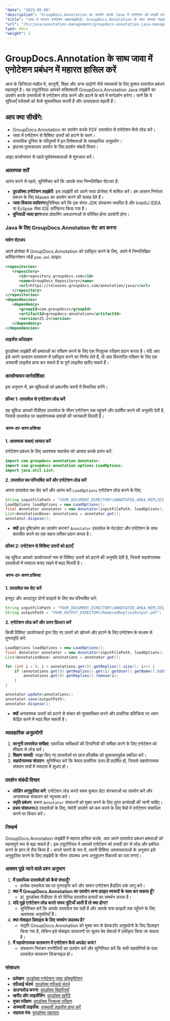 ```yaml
---
"date": "2025-05-06"
"description": "GroupDocs.Annotation का उपयोग करके Java में एनोटेशन को प्रभावी ढंग से प्रबंधित करने का तरीका जानें। यह मार्गदर्शिका दस्तावेज़ वर्कफ़्लो को लोड करने, हटाने और अनुकूलित करने को कवर करती है।"
"title": "जावा में मास्टर एनोटेशन प्रबंधन&#58; GroupDocs.Annotation के साथ व्यापक गाइड"
"url": "/hi/java/annotation-management/groupdocs-annotation-java-manage-documents/"
type: docs
"weight": 1
---
```


# GroupDocs.Annotation के साथ जावा में एनोटेशन प्रबंधन में महारत हासिल करें

आज के डिजिटल माहौल में, कानूनी, शिक्षा और अन्य उद्योगों जैसे व्यवसायों के लिए कुशल दस्तावेज़ प्रबंधन महत्वपूर्ण है। यह ट्यूटोरियल आपको शक्तिशाली GroupDocs.Annotation Java लाइब्रेरी का उपयोग करके दस्तावेज़ों से एनोटेशन लोड करने और हटाने के बारे में मार्गदर्शन करेगा। जानें कि ये सुविधाएँ वर्कफ़्लो को कैसे सुव्यवस्थित करती हैं और उत्पादकता बढ़ाती हैं।

## आप क्या सीखेंगे:
- GroupDocs.Annotation का उपयोग करके PDF दस्तावेज़ से एनोटेशन कैसे लोड करें।
- जावा में एनोटेशन से विशिष्ट उत्तरों को हटाने के चरण।
- वास्तविक दुनिया के परिदृश्यों में इन विशेषताओं के व्यावहारिक अनुप्रयोग।
- इष्टतम पुस्तकालय उपयोग के लिए प्रदर्शन संबंधी विचार।

आइए कार्यान्वयन से पहले पूर्वावश्यकताओं से शुरुआत करें।

### आवश्यक शर्तें

आरंभ करने से पहले, सुनिश्चित करें कि आपके पास निम्नलिखित सेटअप है:

- **ग्रुपडॉक्स.एनोटेशन लाइब्रेरी**: इस लाइब्रेरी को अपने जावा प्रोजेक्ट में शामिल करें। हम आसान निर्भरता प्रबंधन के लिए Maven का उपयोग करने की सलाह देते हैं।
- **जावा विकास पर्यावरण**सुनिश्चित करें कि एक संगत JDK संस्करण स्थापित है और IntelliJ IDEA या Eclipse जैसा IDE कॉन्फ़िगर किया गया है।
- **बुनियादी जावा ज्ञान**जावा प्रोग्रामिंग अवधारणाओं से परिचित होना उपयोगी होगा।

### Java के लिए GroupDocs.Annotation सेट अप करना

#### मावेन सेटअप
अपने प्रोजेक्ट में GroupDocs.Annotation को एकीकृत करने के लिए, अपने में निम्नलिखित कॉन्फ़िगरेशन जोड़ें `pom.xml` फ़ाइल:

```xml
<repositories>
   <repository>
      <id>repository.groupdocs.com</id>
      <name>GroupDocs Repository</name>
      <url>https://releases.groupdocs.com/annotation/java/</url>
   </repository>
</repositories>
<dependencies>
   <dependency>
      <groupId>com.groupdocs</groupId>
      <artifactId>groupdocs-annotation</artifactId>
      <version>25.2</version>
   </dependency>
</dependencies>
```

#### लाइसेंस अधिग्रहण
ग्रुपडॉक्स लाइब्रेरी की क्षमताओं का परीक्षण करने के लिए एक निःशुल्क परीक्षण प्रदान करता है। यदि आप इसे अपने उत्पादन वातावरण में एकीकृत करने का निर्णय लेते हैं, तो आप विस्तारित परीक्षण के लिए एक अस्थायी लाइसेंस प्राप्त कर सकते हैं या पूर्ण लाइसेंस खरीद सकते हैं।

### कार्यान्वयन मार्गदर्शिका

इस अनुभाग में, हम सुविधाओं को प्रबंधनीय चरणों में विभाजित करेंगे।

#### फ़ीचर 1: दस्तावेज़ से एनोटेशन लोड करें

यह सुविधा आपको पीडीएफ दस्तावेज़ के भीतर एनोटेशन तक पहुंचने और प्रदर्शित करने की अनुमति देती है, जिससे दस्तावेज़ पर सहयोगात्मक प्रयासों की जानकारी मिलती है।

##### चरण-दर-चरण प्रक्रिया:

**1. आवश्यक कक्षाएं आयात करें**

एनोटेशन प्रबंधन के लिए आवश्यक क्लासेस को आयात करके प्रारंभ करें:

```java
import com.groupdocs.annotation.Annotator;
import com.groupdocs.annotation.options.LoadOptions;
import java.util.List;
```

**2. दस्तावेज़ पथ परिभाषित करें और एनोटेशन लोड करें**

अपना दस्तावेज़ पथ सेट करें और आरंभ करें `LoadOptions` एनोटेशन लोड करने के लिए:

```java
String inputFilePath = "YOUR_DOCUMENT_DIRECTORY/ANNOTATED_AREA_REPLIES_5.pdf";
LoadOptions loadOptions = new LoadOptions();
final Annotator annotator = new Annotator(inputFilePath, loadOptions);
List<AnnotationBase> annotations = annotator.get();
annotator.dispose();
```

- **क्यों** इस दृष्टिकोण का उपयोग करना? `Annotator` दस्तावेज़ के मेटाडेटा और एनोटेशन के साथ बातचीत करने का एक सहज तरीका प्रदान करता है।

#### फ़ीचर 2: एनोटेशन से विशिष्ट उत्तरों को हटाएँ

यह सुविधा आपको उपयोगकर्ता नाम से विशिष्ट उत्तरों को हटाने की अनुमति देती है, जिससे सहयोगात्मक दस्तावेज़ों में स्पष्टता बनाए रखने में मदद मिलती है।

##### चरण-दर-चरण प्रक्रिया:

**1. दस्तावेज़ पथ सेट करें**

इनपुट और आउटपुट दोनों फ़ाइलों के लिए पथ परिभाषित करें:

```java
String inputFilePath = "YOUR_DOCUMENT_DIRECTORY/ANNOTATED_AREA_REPLIES_5.pdf";
String outputPath = "YOUR_OUTPUT_DIRECTORY/RemovedRepliesOutput.pdf";
```

**2. एनोटेशन लोड करें और उत्तर फ़िल्टर करें**

किसी विशिष्ट उपयोगकर्ता द्वारा दिए गए उत्तरों को खोजने और हटाने के लिए एनोटेशन के माध्यम से पुनरावृति करें:

```java
LoadOptions loadOptions = new LoadOptions();
final Annotator annotator = new Annotator(inputFilePath, loadOptions);
List<AnnotationBase> annotations = annotator.get();

for (int i = 0; i < annotations.get(0).getReplies().size(); i++) {
    if (annotations.get(0).getReplies().get(i).getUser().getName().toString().equals("Tom")) {
        annotations.get(0).getReplies().remove(i);
    }
}

annotator.update(annotations);
annotator.save(outputPath);
annotator.dispose();
```

- **क्यों** अनावश्यक उत्तरों को हटाने से संचार को सुव्यवस्थित करने और प्रासंगिक प्रतिक्रिया पर ध्यान केंद्रित करने में मदद मिल सकती है।

### व्यावहारिक अनुप्रयोगों

1. **कानूनी दस्तावेज़ समीक्षा**: एकाधिक समीक्षकों की टिप्पणियों की समीक्षा करने के लिए एनोटेशन को शीघ्रता से लोड करें।
2. **शिक्षण सामग्री**: साझा किए गए दस्तावेज़ों पर छात्र फ़ीडबैक को कुशलतापूर्वक प्रबंधित करें।
3. **सहयोगात्मक संपादन**: सुनिश्चित करें कि केवल प्रासंगिक उत्तर ही प्रदर्शित हों, जिससे सहयोगात्मक संपादन सत्रों में स्पष्टता में सुधार हो।

### प्रदर्शन संबंधी विचार

- **लोडिंग अनुकूलित करें**: एनोटेशन लोड करते समय कुशल डेटा संरचनाओं का उपयोग करें और अनावश्यक संचालन को न्यूनतम करें।
- **स्मृति प्रबंधन**: बचना `Annotator` संसाधनों को मुक्त करने के लिए तुरंत कार्यवाही की जानी चाहिए।
- **प्रचय संसाधन**बड़े दस्तावेज़ों के लिए, मेमोरी उपयोग को कम करने के लिए बैचों में एनोटेशन संसाधित करने पर विचार करें।

### निष्कर्ष

GroupDocs.Annotation लाइब्रेरी में महारत हासिल करके, आप अपने दस्तावेज़ प्रबंधन क्षमताओं को महत्वपूर्ण रूप से बढ़ा सकते हैं। इस ट्यूटोरियल ने आपको एनोटेशन को प्रभावी ढंग से लोड और प्रबंधित करने के ज्ञान से लैस किया है। अगले चरणों के रूप में, अपनी विशिष्ट आवश्यकताओं के अनुसार इसे अनुकूलित करने के लिए लाइब्रेरी के भीतर उपलब्ध अन्य अनुकूलन विकल्पों का पता लगाएं।

### अक्सर पूछे जाने वाले प्रश्न अनुभाग

1. **मैं एकाधिक दस्तावेज़ों को कैसे संभालूँ?**
   - प्रत्येक दस्तावेज़ पथ पर पुनरावृत्ति करें और समान एनोटेशन हैंडलिंग तर्क लागू करें।
2. **क्या मैं GroupDocs.Annotation का उपयोग अन्य फ़ाइल स्वरूपों के साथ कर सकता हूँ?**
   - हां, ग्रुपडॉक्स पीडीएफ से परे विभिन्न दस्तावेज़ प्रारूपों का समर्थन करता है।
3. **यदि मुझे एनोटेशन लोड करते समय त्रुटियाँ आती हैं तो क्या होगा?**
   - सुनिश्चित करें कि आपके दस्तावेज़ पथ सही हैं और आपके पास फ़ाइलों तक पहुँचने के लिए आवश्यक अनुमतियाँ हैं।
4. **क्या मोबाइल डिवाइस के लिए समर्थन उपलब्ध है?**
   - यद्यपि GroupDocs.Annotation को मुख्य रूप से डेस्कटॉप अनुप्रयोगों के लिए डिज़ाइन किया गया है, लेकिन इसे मोबाइल उपकरणों पर सुलभ वेब सेवाओं में एकीकृत किया जा सकता है।
5. **मैं सहयोगात्मक वातावरण में एनोटेशन कैसे अपडेट करूं?**
   - संस्करण नियंत्रण रणनीतियों का उपयोग करें और सुनिश्चित करें कि सभी सहयोगियों के पास दस्तावेज़ संस्करण सिंक्रनाइज़ हों।

### संसाधन
- **प्रलेखन**: [ग्रुपडॉक्स एनोटेशन जावा डॉक्यूमेंटेशन](https://docs.groupdocs.com/annotation/java/)
- **एपीआई संदर्भ**: [ग्रुपडॉक्स एपीआई संदर्भ](https://reference.groupdocs.com/annotation/java/)
- **डाउनलोड करना**: [ग्रुपडॉक्स विज्ञप्तियाँ](https://releases.groupdocs.com/annotation/java/)
- **खरीद और लाइसेंसिंग**: [ग्रुपडॉक्स खरीदें](https://purchase.groupdocs.com/buy)
- **मुफ्त परीक्षण**: [ग्रुपडॉक्स निःशुल्क परीक्षण](https://releases.groupdocs.com/annotation/java/)
- **अस्थायी लाइसेंस**: [अस्थायी लाइसेंस प्राप्त करें](https://purchase.groupdocs.com/temporary-license/)
- **सहयता मंच**: [ग्रुपडॉक्स सहायता](https://forum.groupdocs.com/c/annotation/)
